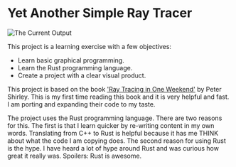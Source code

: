 # Yet Another Simple Ray Tracer

![The Current Output](output.ppm "The Current Output")

This project is a learning exercise with a few objectives:

- Learn basic graphical programming.
- Learn the Rust programming language.
- Create a project with a clear visual product.

This project is based on the book ['Ray Tracing in One Weekend'](https://raytracing.github.io/books/RayTracingInOneWeekend.html) by Peter Shirley. This is my first time reading this book and it is very helpful and fast. I am porting and expanding their code to my taste.

The project uses the Rust programming language. There are two reasons for this. The first is that I learn quicker by re-writing content in my own words. Translating from C++ to Rust is helpful because it has me THINK about what the code I am copying does. The second reason for using Rust is the hype. I have heard a lot of hype around Rust and was curious how great it really was. Spoilers: Rust is awesome.



